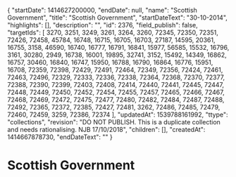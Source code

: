 {
  "startDate": 1414627200000, 
  "endDate": null, 
  "name": "Scottish Government", 
  "title": "Scottish Government", 
  "startDateText": "30-10-2014", 
  "highlights": [], 
  "description": "", 
  "id": 2376, 
  "field_publish": false, 
  "targetIds": [
    3270, 
    3251, 
    3249, 
    3261, 
    3264, 
    3260, 
    72345, 
    72350, 
    72351, 
    72426, 
    72458, 
    45784, 
    16748, 
    16715, 
    16705, 
    16703, 
    27187, 
    14595, 
    20361, 
    16755, 
    3158, 
    46590, 
    16740, 
    16777, 
    16791, 
    16841, 
    15977, 
    56585, 
    15532, 
    16796, 
    3161, 
    30280, 
    2949, 
    16738, 
    16001, 
    19895, 
    32741, 
    3152, 
    15492, 
    14349, 
    16862, 
    16757, 
    30460, 
    16840, 
    16747, 
    15950, 
    16788, 
    16790, 
    16864, 
    16776, 
    15951, 
    16708, 
    72359, 
    72398, 
    72429, 
    72491, 
    72464, 
    72349, 
    72356, 
    72424, 
    72461, 
    72463, 
    72496, 
    72329, 
    72333, 
    72336, 
    72338, 
    72364, 
    72368, 
    72370, 
    72377, 
    72388, 
    72390, 
    72399, 
    72403, 
    72408, 
    72414, 
    72440, 
    72441, 
    72445, 
    72447, 
    72448, 
    72449, 
    72450, 
    72452, 
    72454, 
    72455, 
    72457, 
    72465, 
    72466, 
    72467, 
    72468, 
    72469, 
    72472, 
    72475, 
    72477, 
    72480, 
    72482, 
    72484, 
    72487, 
    72488, 
    72492, 
    72365, 
    72372, 
    72385, 
    72427, 
    72481, 
    3262, 
    72486, 
    72485, 
    72479, 
    72460, 
    72459, 
    3259, 
    72386, 
    72374
  ], 
  "updatedAt": 1539788161992, 
  "ttype": "collections", 
  "revision": "DO NOT PUBLISH. This is a duplicate collection and needs rationalising. NJB 17/10/2018", 
  "children": [], 
  "createdAt": 1414667878730, 
  "endDateText": ""
}

# Scottish Government


